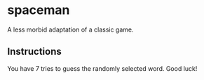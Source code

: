 # spaceman
A less morbid adaptation of a classic game.

## Instructions
You have 7 tries to guess the randomly selected word. Good luck!
